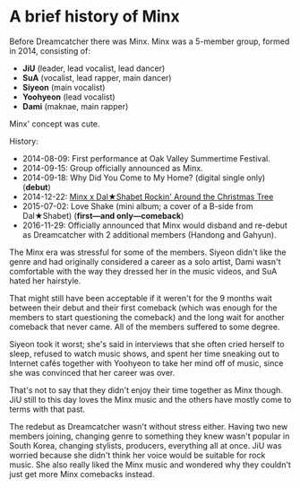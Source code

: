 # A brief history of Minx

Before Dreamcatcher there was Minx. Minx was a 5-member group,
formed in 2014, consisting of:

* **JiU** (leader, lead vocalist, lead dancer)
* **SuA** (vocalist, lead rapper, main dancer)
* **Siyeon** (main vocalist)
* **Yoohyeon** (lead vocalist)
* **Dami** (maknae, main rapper)

Minx' concept was cute.

History:
* 2014-08-09: First performance at Oak Valley Summertime Festival.
* 2014-09-15: Group officially announced as Minx.
* 2014-09-18: Why Did You Come to My Home? (digital single only) (**debut**)
* 2014-12-22: [Minx x Dal★Shabet Rockin' Around the Christmas Tree](https://www.youtube.com/watch?v=lDmp6wSbozs)
* 2015-07-02: Love Shake (mini album; a cover of a B-side from Dal★Shabet) (**first—and only—comeback**)
* 2016-11-29: Officially announced that Minx would disband and re-debut as Dreamcatcher with 2 additional members (Handong and Gahyun).

The Minx era was stressful for some of the members. Siyeon
didn't like the genre and had originally considered a career as a solo
artist, Dami wasn't comfortable with the way they dressed her in the music videos,
and SuA hated her hairstyle.

That might still have been acceptable if it weren't for the 9 months
wait between their debut and their first comeback (which was enough for
the members to start questioning the comeback) and the long wait for another
comeback that never came. All of the members suffered to some degree.

Siyeon took it worst; she's said in interviews that she often cried
herself to sleep, refused to watch music shows, and spent her time
sneaking out to Internet cafés together with Yoohyeon to take her mind
off of music, since she was convinced that her career was over.

That's not to say that they didn't enjoy their time together as Minx though.
JiU still to this day loves the Minx music and the others have mostly come
to terms with that past.

The redebut as Dreamcatcher wasn't without stress either. Having two new
members joining, changing genre to something they knew wasn't popular in South Korea,
changing stylists, producers, everything all at once. JiU was worried because
she didn't think her voice would be suitable for rock music. She also really
liked the Minx music and wondered why they couldn't just get more Minx comebacks instead.
